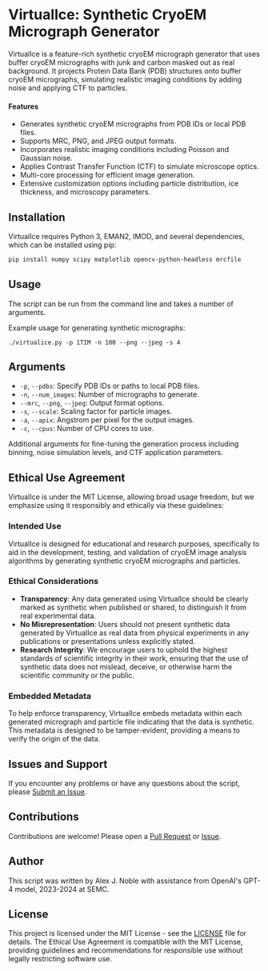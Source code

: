 # VirtualIce: Synthetic CryoEM Micrograph Generator

VirtualIce is a feature-rich synthetic cryoEM micrograph generator that uses buffer cryoEM micrographs with junk and carbon masked out as real background. It projects Protein Data Bank (PDB) structures onto buffer cryoEM micrographs, simulating realistic imaging conditions by adding noise and applying CTF to particles.

#### Features

- Generates synthetic cryoEM micrographs from PDB IDs or local PDB files.
- Supports MRC, PNG, and JPEG output formats.
- Incorporates realistic imaging conditions including Poisson and Gaussian noise.
- Applies Contrast Transfer Function (CTF) to simulate microscope optics.
- Multi-core processing for efficient image generation.
- Extensive customization options including particle distribution, ice thickness, and microscopy parameters.

## Installation

VirtualIce requires Python 3, EMAN2, IMOD, and several dependencies, which can be installed using pip:

```bash
pip install numpy scipy matplotlib opencv-python-headless mrcfile
```

## Usage

The script can be run from the command line and takes a number of arguments.

Example usage for generating synthetic micrographs:

```
./virtualice.py -p 1TIM -n 100 --png --jpeg -s 4
```

## Arguments

- `-p`, `--pdbs`: Specify PDB IDs or paths to local PDB files.
- `-n`, `--num_images`: Number of micrographs to generate.
- `--mrc`, `--png`, `--jpeg`: Output format options.
- `-s`, `--scale`: Scaling factor for particle images.
- `-a`, `--apix`: Angstrom per pixel for the output images.
- `-c`, `--cpus`: Number of CPU cores to use.

Additional arguments for fine-tuning the generation process including binning, noise simulation levels, and CTF application parameters.

## Ethical Use Agreement

VirtualIce is under the MIT License, allowing broad usage freedom, but we emphasize using it responsibly and ethically via these guidelines:

### Intended Use

VirtualIce is designed for educational and research purposes, specifically to aid in the development, testing, and validation of cryoEM image analysis algorithms by generating synthetic cryoEM micrographs and particles.

### Ethical Considerations

- **Transparency**: Any data generated using VirtualIce should be clearly marked as synthetic when published or shared, to distinguish it from real experimental data.
- **No Misrepresentation**: Users should not present synthetic data generated by VirtualIce as real data from physical experiments in any publications or presentations unless explicitly stated.
- **Research Integrity**: We encourage users to uphold the highest standards of scientific integrity in their work, ensuring that the use of synthetic data does not mislead, deceive, or otherwise harm the scientific community or the public.

### Embedded Metadata

To help enforce transparency, VirtualIce embeds metadata within each generated micrograph and particle file indicating that the data is synthetic. This metadata is designed to be tamper-evident, providing a means to verify the origin of the data.

## Issues and Support

If you encounter any problems or have any questions about the script, please [Submit an Issue](https://github.com/alexjnoble/VirtualIce/issues).

## Contributions

Contributions are welcome! Please open a [Pull Request](https://github.com/alexjnoble/VirtualIce/pulls) or [Issue](https://github.com/alexjnoble/VirtualIce/issues).

## Author

This script was written by Alex J. Noble with assistance from OpenAI's GPT-4 model, 2023-2024 at SEMC.

## License

This project is licensed under the MIT License - see the [LICENSE](LICENSE) file for details.
The Ethical Use Agreement is compatible with the MIT License, providing guidelines and recommendations for responsible use without legally restricting software use.
